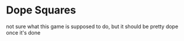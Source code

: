 # Dope Squares 
not sure what this game is supposed to do, but it should be pretty dope once it's done
